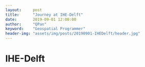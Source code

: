 ```yaml
---
layout:     post
title:      "Journey at IHE-Delft"
date:       2019-09-01 12:00:00
author:     "QPan"
keyword:    "Geospatial Programmer"
header-img: "assets/img/posts/20190901-IHEDelft/header.jpg"
---
```


# [](#header-1)IHE-Delft

